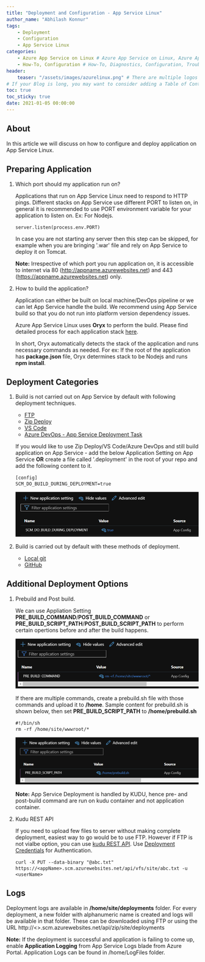 ```yaml
---
title: "Deployment and Configuration - App Service Linux"
author_name: "Abhilash Konnur"
tags:
    - Deployment
    - Configuration
    - App Service Linux
categories:
    - Azure App Service on Linux # Azure App Service on Linux, Azure App Service on Windows, Function App, Azure VM, Azure SDK
    - How-To, Configuration # How-To, Diagnostics, Configuration, Troubleshooting, Performance
header:
    teaser: "/assets/images/azurelinux.png" # There are multiple logos that can be used in "/assets/images" if you choose to add one.
# If your Blog is long, you may want to consider adding a Table of Contents by adding the following two settings.
toc: true
toc_sticky: true
date: 2021-01-05 00:00:00
---
```


## About

In this article we will discuss on how to configure and deploy application on App Service Linux.

## Preparing Application

1. Which port should my application run on?

   Applications that run on App Service Linux need to respond to HTTP pings. Different stacks on App Service use different PORT to listen on, in general it is recommended to use PORT environment variable for your application to listen on. Ex: For Nodejs.

   ```Note
   server.listen(process.env.PORT)
   ```

   In case you are not starting any server then this step can be skipped, for example when you are bringing '.war' file and rely on App Service to deploy it on Tomcat.

   <b>Note:</b> Irrespective of which port you run application on, it is accessible to internet via 80 (<http://appname.azurewebsites.net>) and 443 (<https://appname.azurewebsites.net>) only.

2. How to build the application?

   Application can either be built on local machine/DevOps pipeline or we can let App Service handle the build. We recommend using App Service build so that you do not run into platform version dependency issues.

   Azure App Service Linux uses <b>Oryx</b> to perform the build. Please find detailed process for each application stack [here](https://github.com/microsoft/Oryx/tree/master/doc/runtimes).

   In short, Oryx automatically detects the stack of the application and runs necessary commands as needed. For ex: If the root of the application has <b>package.json</b> file, Oryx determines stack to be Nodejs and runs <b>npm install</b>.

## Deployment Categories

1. Build is not carried out on App Service by default with following deployment techniques.

   - [FTP](https://docs.microsoft.com/en-us/azure/app-service/deploy-ftp)
   - [Zip Deploy](https://docs.microsoft.com/en-us/azure/app-service/deploy-zip)
   - [VS Code](https://marketplace.visualstudio.com/items?itemName=ms-azuretools.vscode-azureappservice)
   - [Azure DevOps - App Service Deployment Task](https://docs.microsoft.com/en-us/azure/devops/pipelines/tasks/deploy/azure-rm-web-app-deployment?view=azure-devops)

   If you would like to use Zip Deploy/VS Code/Azure DevOps and still build application on App Service - add the below Application Setting on App Service <b>OR</b> create a file called '.deployment' in the root of your repo and add the following content to it.

     ```Note
    [config]
    SCM_DO_BUILD_DURING_DEPLOYMENT=true
     ```

    ![SCM_DO_BUILD_DURING_DEPLOYMENT](/media/2021/01/SCM_DO_BUILD_DURING_DEPLOYMENT.png)

2. Build is carried out by default with these methods of deployment.

   - [Local git](https://docs.microsoft.com/en-us/azure/app-service/deploy-local-git)
   - [GitHub](https://docs.microsoft.com/en-us/azure/app-service/deploy-continuous-deployment)

## Additional Deployment Options

1. Prebuild and Post build.

   We can use Appliation Setting <b>PRE_BUILD_COMMAND</b>/<b>POST_BUILD_COMMAND</b> or <b>PRE_BUILD_SCRIPT_PATH</b>/<b>POST_BUILD_SCRIPT_PATH</b> to perform certain opertions before and after the build happens.

   ![PRE_BUILD_COMMAND](/media/2021/01/PRE_BUILD_COMMAND.png)

   If there are multiple commands, create a prebuild.sh file with those commands and upload it to <b>/home</b>. Sample content for prebuild.sh is shown below, then set <b>PRE_BUILD_SCRIPT_PATH</b> to <b>/home/prebuild.sh</b>

    ```Note
    #!/bin/sh
    rm -rf /home/site/wwwroot/* 
    ```

    ![PRE_BUILD_SCRIPT_PATH](/media/2021/01/PRE_BUILD_SCRIPT_PATH.png)

    <b>Note:</b> App Service Deployment is handled by KUDU, hence pre- and post-build command are run on kudu container and not application container.

2. Kudu REST API

   If you need to upload few files to server without making complete deployment, easiest way to go would be to use FTP. However if FTP is not vialbe option, you can use [kudu REST API](https://github.com/projectkudu/kudu/wiki/REST-API#vfs). Use [Deployment Credentials](https://github.com/projectkudu/kudu/wiki/Deployment-credentials#user-credentials-aka-deployment-credentials) for Authentication.

   ```Note
   curl -X PUT --data-binary "@abc.txt" https://<appName>.scm.azurewebsites.net/api/vfs/site/abc.txt -u <userName>
   ```

## Logs

Deployment logs are available in <b>/home/site/deployments</b> folder. For every deployment, a new folder with alphanumeric name is created and logs will be available in that folder.
These can be downloaded using FTP or using the URL http://<<appName>>.scm.azurewebsites.net/api/zip/site/deployments

<b>Note:</b> If the deployment is successful and application is failing to come up, enable <b>Application Logging</b> from App Service Logs blade from Azure Portal. Application Logs can be found in /home/LogFiles folder.


